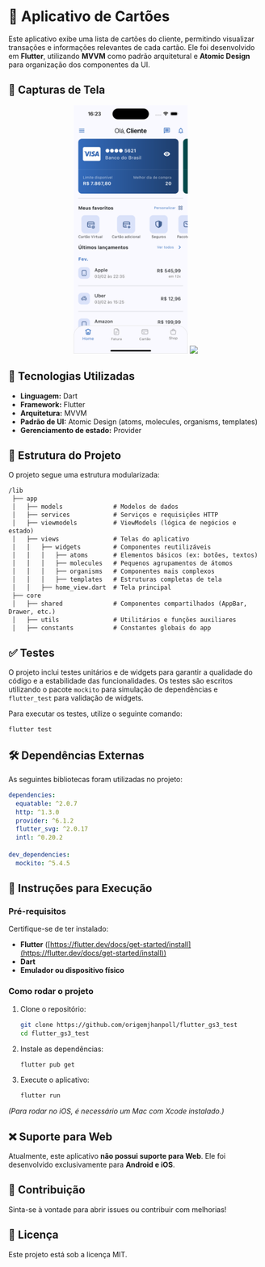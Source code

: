 # 📱 Aplicativo de Cartões

Este aplicativo exibe uma lista de cartões do cliente, permitindo visualizar transações e informações relevantes de cada cartão. Ele foi desenvolvido em **Flutter**, utilizando **MVVM** como padrão arquitetural e **Atomic Design** para organização dos componentes da UI.

## 📸 Capturas de Tela

<p align="center">
  <img src="assets/media/mobile.png" width="45%" />
  <img src="assets/media/mobile.gif" width="45%" />
</p>

## 🚀 Tecnologias Utilizadas

- **Linguagem:** Dart
- **Framework:** Flutter
- **Arquitetura:** MVVM
- **Padrão de UI:** Atomic Design (atoms, molecules, organisms, templates)
- **Gerenciamento de estado:** Provider

## 📂 Estrutura do Projeto

O projeto segue uma estrutura modularizada:

```
/lib
 ├── app
 │   ├── models              # Modelos de dados
 │   ├── services            # Serviços e requisições HTTP
 │   ├── viewmodels          # ViewModels (lógica de negócios e estado)
 │   ├── views               # Telas do aplicativo
 │   │   ├── widgets         # Componentes reutilizáveis
 │   │   │   ├── atoms       # Elementos básicos (ex: botões, textos)
 │   │   │   ├── molecules   # Pequenos agrupamentos de átomos
 │   │   │   ├── organisms   # Componentes mais complexos
 │   │   │   ├── templates   # Estruturas completas de tela
 │   │   ├── home_view.dart  # Tela principal
 ├── core
 │   ├── shared              # Componentes compartilhados (AppBar, Drawer, etc.)
 │   ├── utils               # Utilitários e funções auxiliares
 │   ├── constants           # Constantes globais do app
```

## ✅ Testes

O projeto inclui testes unitários e de widgets para garantir a qualidade do código e a estabilidade das funcionalidades. Os testes são escritos utilizando o pacote `mockito` para simulação de dependências e `flutter_test` para validação de widgets.

Para executar os testes, utilize o seguinte comando:

```bash
flutter test
```

## 🛠 Dependências Externas

As seguintes bibliotecas foram utilizadas no projeto:

```yaml
dependencies:
  equatable: ^2.0.7
  http: ^1.3.0
  provider: ^6.1.2
  flutter_svg: ^2.0.17
  intl: ^0.20.2

dev_dependencies:
  mockito: ^5.4.5
```

## 📌 Instruções para Execução

### Pré-requisitos

Certifique-se de ter instalado:

- **Flutter** ([https://flutter.dev/docs/get-started/install](https://flutter.dev/docs/get-started/install))
- **Dart**
- **Emulador ou dispositivo físico**

### Como rodar o projeto

1. Clone o repositório:

   ```bash
   git clone https://github.com/origemjhanpoll/flutter_gs3_test
   cd flutter_gs3_test
   ```

2. Instale as dependências:

   ```bash
   flutter pub get
   ```

3. Execute o aplicativo:

   ```bash
   flutter run
   ```

_(Para rodar no iOS, é necessário um Mac com Xcode instalado.)_

## ❌ Suporte para Web

Atualmente, este aplicativo **não possui suporte para Web**. Ele foi desenvolvido exclusivamente para **Android e iOS**.

## 🤝 Contribuição

Sinta-se à vontade para abrir issues ou contribuir com melhorias!

## 📄 Licença

Este projeto está sob a licença MIT.
